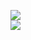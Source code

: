 [![](https://img.shields.io/badge/Made%20With-Github%20Spray-lightgrey.svg?style=for-the-badge&logo=github)](https://github.com/Annihil/github-spray#32434)  
[![](https://i.imgur.com/2DrTn0Z.gif)](https://github.com/Annihil/github-spray)